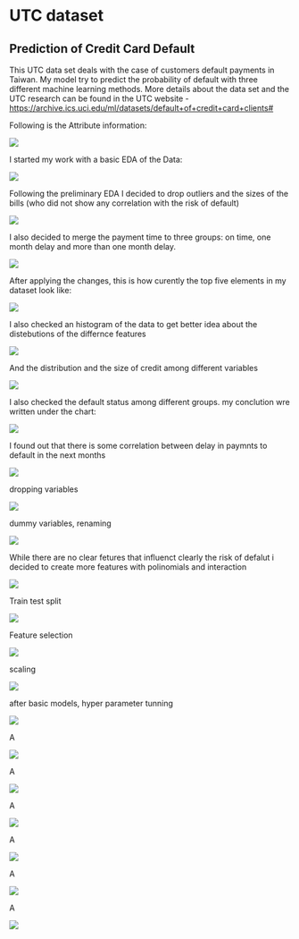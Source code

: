 # UTC dataset
## Prediction of Credit Card Default

This UTC data set deals with the case of customers default payments in Taiwan.
My model try to predict  the probability of default with three different machine learning methods.  More details about the data set and the UTC research  can be found in the UTC website - https://archive.ics.uci.edu/ml/datasets/default+of+credit+card+clients#

Following is the Attribute information: 

<img src = "./images/image2.png">

I started my work with a basic EDA of the Data:

<img src = "./images/image3.png">

Following the preliminary EDA I decided to drop outliers and the sizes of the bills (who did not show any correlation with the risk of default)

<img src = "./images/image4.png">

I also decided to merge the payment time to three groups: on time, one month delay and more than one month delay.


<img src = "./images/image5.png">


After applying the changes, this is how curently the top five elements in my dataset look like:


<img src = "./images/image6.png">

I also checked an histogram of the data to get better idea about the distebutions of the differnce features

<img src = "./images/image7.png">

And the distribution and the size of credit among different variables

<img src = "./images/image8.png">

I also checked the default status among different groups. my conclution wre written under the chart:

<img src = "./images/image9.png">

I found out that there is some correlation between delay in paymnts to default in the next months

<img src = "./images/image10.png">

dropping variables

<img src = "./images/image11.png">

dummy variables, renaming

<img src = "./images/image12.png">

While there are no clear fetures that influenct clearly the risk of defalut i decided to create more features with polinomials and interaction 

<img src = "./images/image13.png">

Train test split

<img src = "./images/image14.png">

Feature selection

<img src = "./images/image15.png">

scaling

<img src = "./images/image16.png">

after basic models, hyper parameter tunning

<img src = "./images/image17.png">

A

<img src = "./images/image18.png">

A

<img src = "./images/image19.png">

A

<img src = "./images/image20.png">

A

<img src = "./images/image21.png">

A

<img src = "./images/image22.png">

A

<img src = "./images/image23.png">

